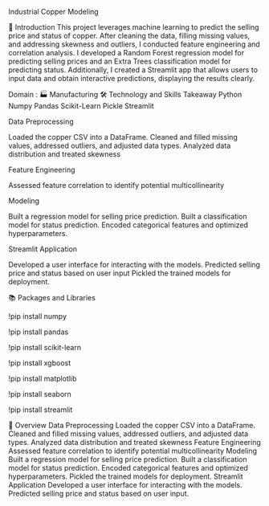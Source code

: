 Industrial Copper Modeling



📘 Introduction
This project leverages machine learning to predict the selling price and status of copper. After cleaning the data, filling missing values, and addressing skewness and outliers, I conducted feature engineering and correlation analysis. I developed a Random Forest regression model for predicting selling prices and an Extra Trees classification model for predicting status. Additionally, I created a Streamlit app that allows users to input data and obtain interactive predictions, displaying the results clearly.



Domain : 🏭 Manufacturing
🛠 Technology and Skills Takeaway
Python
Numpy
Pandas
Scikit-Learn
Pickle
Streamlit

Data Preprocessing

Loaded the copper CSV into a DataFrame.
Cleaned and filled missing values, addressed outliers, and adjusted data types.
Analyzed data distribution and treated skewness


Feature Engineering

Assessed feature correlation to identify potential multicollinearity




Modeling


Built a regression model for selling price prediction.
Built a classification model for status prediction.
Encoded categorical features and optimized hyperparameters.


Streamlit Application

Developed a user interface for interacting with the models.
Predicted selling price and status based on user input
Pickled the trained models for deployment.


📚 Packages and Libraries

!pip install numpy

!pip install pandas

!pip install scikit-learn

!pip install xgboost

!pip install matplotlib

!pip install seaborn

!pip install streamlit




📘 Overview
Data Preprocessing
Loaded the copper CSV into a DataFrame.
Cleaned and filled missing values, addressed outliers, and adjusted data types.
Analyzed data distribution and treated skewness
Feature Engineering
Assessed feature correlation to identify potential multicollinearity
Modeling
Built a regression model for selling price prediction.
Built a classification model for status prediction.
Encoded categorical features and optimized hyperparameters.
Pickled the trained models for deployment.
Streamlit Application
Developed a user interface for interacting with the models.
Predicted selling price and status based on user input.
